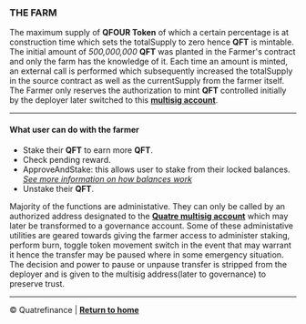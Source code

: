 ### THE FARM

The maximum supply of **QFOUR Token** of which a certain percentage is  at construction time which sets the totalSupply to zero hence **QFT** is mintable. The initial amount of _500,000,000_ **QFT** was planted in the Farmer's contract and only the farm has the knowledge of it. Each time an amount is minted, an external call is performed which subsequently increased the totalSupply in the source contract as well as the currentSupply from the farmer itself. The Farmer only reserves the authorization to mint **QFT** controlled initially by the deployer later switched to this **[multisig account]()**.

------------------------------

#### What user can do with the farmer

- Stake their **QFT** to earn more **QFT**.
- Check pending reward.
- ApproveAndStake: this allows user to stake from their locked balances. _[See more information on how balances work]()_
- Unstake their **QFT**.

Majority of the functions are administative. They can only be called by an authorized address designated to the **[Quatre multisig account]()** which may later be transformed to a governance account. Some of these administative utilities are geared towards giving the farmer access to administer staking, perform burn, toggle token movement switch in the event that may warrant it hence the transfer may be paused where in some emergency situation. The decision and power to pause or unpause transfer is stripped from the deployer and is given to the multisig address(later to governance) to preserve trust. 


--------------------------

:copyright: Quatrefinance | **[Return to home](https://github.com/Quatre-Finance/Q-paper#concept-overview)**